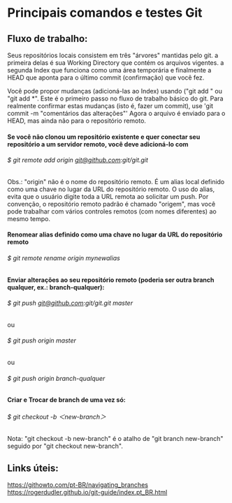 # Principais comandos e testes Git

Fluxo de trabalho:
---
Seus repositórios locais consistem em três "árvores" mantidas pelo git. a primeira delas é sua Working Directory que contém os arquivos vigentes. a segunda Index que funciona como uma área temporária e finalmente a HEAD que aponta para o último commit (confirmação) que você fez.


Você pode propor mudanças (adicioná-las ao Index) usando ("git add <arquivo>" ou "git add *". Este é o primeiro passo no fluxo de trabalho básico do git. Para realmente confirmar estas mudanças (isto é, fazer um commit), use 'git commit -m "comentários das alterações"' Agora o arquivo é enviado para o HEAD, mas ainda não para o repositório remoto.



  #### Se você não clonou um repositório existente e quer conectar seu repositório a um servidor remoto, você deve adicioná-lo com
###### $ git remote add origin git@github.com:git/git.git
Obs.: "origin" não é o nome do repositório remoto. É um alias local definido como uma chave no lugar da URL do repositório remoto. O uso do alias, evita que o usuário digite toda a URL remota ao solicitar um push. Por convenção, o repositório remoto padrão é chamado "origem", mas você pode trabalhar com vários controles remotos (com nomes diferentes) ao mesmo tempo. 
  
  
  
  #### Renomear alias definido como uma chave no lugar da URL do repositório remoto
###### $ git remote rename origin mynewalias

  #### Enviar alterações ao seu repositório remoto (poderia ser outra branch qualquer, ex.: branch-qualquer):
###### $ git push git@github.com:git/git.git master
ou
###### $ git push origin master
ou
###### $ git push origin branch-qualquer
  
  
  
  #### Criar e Trocar de branch de uma vez só:
###### $ git checkout -b ＜new-branch＞
Nota: "git checkout -b new-branch" é o atalho de "git branch new-branch" seguido por "git checkout new-branch".
  
Links úteis:
--
https://githowto.com/pt-BR/navigating_branches  
https://rogerdudler.github.io/git-guide/index.pt_BR.html